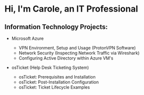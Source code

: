 # Hi, I'm Carole, an IT Professional

## Information Technology Projects:

* Microsoft Azure
  * VPN Environment, Setup and Usage (ProtonVPN Software)
  * Network Security (Inspecting Network Traffic via Wireshark)
  * Configuring Active Directory within Azure VM's

* osTicket (Help Desk Ticketing System)
  * osTicket: Prerequisites and Installation
  * osTicket: Post-Installation Configuration
  * osTicket: Ticket Lifecycle Examples
